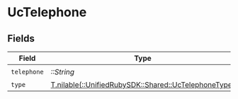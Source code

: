 # UcTelephone


## Fields

| Field                                                                                          | Type                                                                                           | Required                                                                                       | Description                                                                                    |
| ---------------------------------------------------------------------------------------------- | ---------------------------------------------------------------------------------------------- | ---------------------------------------------------------------------------------------------- | ---------------------------------------------------------------------------------------------- |
| `telephone`                                                                                    | *::String*                                                                                     | :heavy_check_mark:                                                                             | N/A                                                                                            |
| `type`                                                                                         | [T.nilable(::UnifiedRubySDK::Shared::UcTelephoneType)](../../models/shared/uctelephonetype.md) | :heavy_minus_sign:                                                                             | N/A                                                                                            |